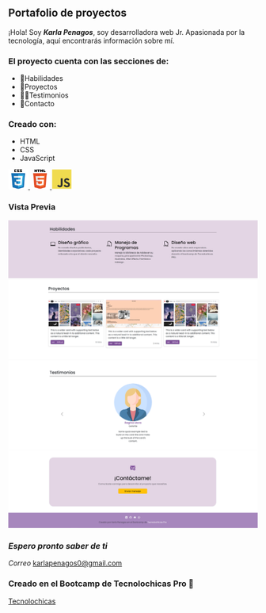 ## Portafolio de proyectos

¡Hola! Soy ***Karla Penagos***, soy desarrolladora web Jr. Apasionada por la tecnología, aquí encontrarás información sobre mí.


### El proyecto cuenta con las secciones de:

- 💪Habilidades
- 📃Proyectos
- 🙎‍♀️Testimonios
- 📩Contacto

### Creado con:
- HTML
- CSS
- JavaScript

<a href="https://www.w3schools.com/css/" target="_blank"> <img src="https://raw.githubusercontent.com/devicons/devicon/master/icons/css3/css3-original-wordmark.svg" alt="css3" width="40" height="40"/> </a><a href="https://www.w3.org/html/" target="_blank"> <img src="https://raw.githubusercontent.com/devicons/devicon/master/icons/html5/html5-original-wordmark.svg" alt="html5" width="40" height="40"/> </a><a href="https://developer.mozilla.org/en-US/docs/Web/JavaScript" target="_blank"> <img src="https://raw.githubusercontent.com/devicons/devicon/master/icons/javascript/javascript-original.svg" alt="javascript" width="40" height="40"/> </a>



### Vista Previa
![Proyecto](/assets/capturaportafolio2.png)
![Proyecto](/assets/capturaportafolio3.png)
![Proyecto](/assets/capturaportafolio4.png)
![Proyecto](/assets/capturaportafolio.png)



### *Espero pronto saber de ti*
*Correo*
[karlapenagos0@gmail.com](mailto:karlapenagos0@gmail.com)

### Creado en el Bootcamp de Tecnolochicas Pro 💜
[Tecnolochicas](https://tecnolochicas.mx/)


